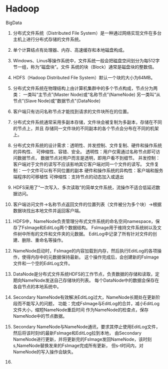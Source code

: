 # Hadoop
BigData
1. 分布式文件系统（Distributed File System）是一种通过网络实现文件在多台主机上进行分布式存储的文件系统。
2. 单个计算结点有处理器、内存、高速缓存和本地磁盘构成。
3. Windows、Linus等操作系统中，文件系统一般会把磁盘空间划分为每512字节一组，称为“磁盘块”。文件
系统的块（Block）通常是磁盘块的整数倍。
4. HDFS（Hadoop Distributed File System）默认一个块的大小为64MB。
5. 分布式文件系统在物理结构上由计算机集群中的多个节点构成，节点分为两类：
    一类叫“主节点”(Master Node)或“名称节点”(NameNode)
    另一类叫“从节点”(Slave Node)或"数据节点"(DataNode)
6. 客户端只有访问名称节点才能找到请求的文件块所在的位置。
7. 分布式文件系统通常采用多副本存储，文件块会被复制为多副本，存储在不同的节点上，并且
 存储同一文件块的不同副本的各个节点会分布在不同的机架上。
8. 分布式文件系统的设计需求：透明性、并发控制、文件复制、硬件和操作系统的异构性、
 可伸缩性、容错、安全。
    透明性：用户仅需通过名称节点即可访问数据节点，
        数据节点对用户而言是透明，即用户看不到细节。
    并发控制：客户端对于文件的读写不应该影响其它客户端对同一个文件的读写。
    文件复制：一个文件可以有不同位置的副本
    硬件和操作系统的异构性：客户端和服务端程序的可移植性
    可伸缩性：支持节点的动态加入或退出
9. HDFS采用了“一次写入、多次读取”的简单文件系统，流操作不适合低延迟数据访问。
10. 客户端访问文件->名称节点返回文件的位置列表（文件被分为多个块）->根据数据块找出本地文件并返回客户端。


11. HDFS中，NameNode负责管理分布式文件系统的命名空间namespace，保存了FsImage和EditLog两个数据结构。
  FsImage用于维持文件系统树以及文件树中所有的文件和文件夹的元数据。
  EditLog中记录了所有针对文件的创建、删除、重命名等操作。
12. NameNode启动时，FsImage的内容加载到内存，然后执行EditLog的各项操作，使得内存中的元数据保持最新。
  这个操作完成后，会创建新的FsImage文件和一个空的EditLog文件。
13. DataNode是分布式文件系统HDFS的工作节点，负责数据的存储和读取，定期向NameNode发送自己存储块的列表。
    每个DataNode中的数据会保存在各自节点的本地系统中。
14. Secondary NameNode有效解决EditLog过大，NameNode长期处在更新阶段而不能写入的问题，
    功能：完成FsImage与EditLog的合并，减小EditLog文件大小，缩短NameNode重启时间
         作为NameNode的检查点，保存NameNode中的节点数据。
15. Secondary NameNode与NameNode通讯，要求其停止使用EditLog文件，然后将该时刻t的最新FsImage和EditLog拉到本地，
    由Secondary NameNode进行更新，并将更新完的FsImage发回NameNode，该时刻s,NameNode替换发来的FsImage完成所有更新，
    但s-t时间内，对NameNode的写入操作会缺失。
16. 
